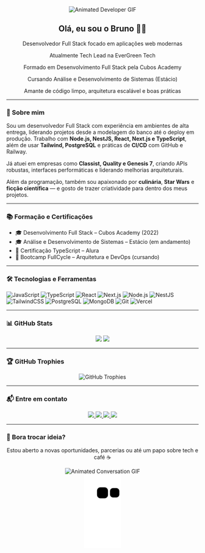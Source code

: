 <div align="center">
  <img src="https://user-images.githubusercontent.com/83840795/153504866-6817de29-5a06-4ab0-825d-270cd1b06ac8.gif" height="100" width="200" alt="Animated Developer GIF">
</div>

<div align="center">
  <h2>Olá, eu sou o Bruno 👨‍💻</h2>
  <p>Desenvolvedor Full Stack focado em aplicações web modernas</p>
  <p>Atualmente Tech Lead na EverGreen Tech</p>
  <p>Formado em Desenvolvimento Full Stack pela Cubos Academy</p>
  <p>Cursando Análise e Desenvolvimento de Sistemas (Estácio)</p>
  <p>Amante de código limpo, arquitetura escalável e boas práticas</p>
</div>

---

### 🚀 Sobre mim

Sou um desenvolvedor Full Stack com experiência em ambientes de alta entrega, liderando projetos desde a modelagem do banco até o deploy em produção. Trabalho com **Node.js, NestJS, React, Next.js e TypeScript**, além de usar **Tailwind, PostgreSQL** e práticas de **CI/CD** com GitHub e Railway.

Já atuei em empresas como **Classist, Quality e Genesis 7**, criando APIs robustas, interfaces performáticas e liderando melhorias arquiteturais.

Além da programação, também sou apaixonado por **culinária**, **Star Wars** e **ficção científica** — e gosto de trazer criatividade para dentro dos meus projetos.

---

### 📚 Formação e Certificações

- 🎓 Desenvolvimento Full Stack – Cubos Academy (2022)
- 🎓 Análise e Desenvolvimento de Sistemas – Estácio (em andamento)
- 📜 Certificação TypeScript – Alura
- 📘 Bootcamp FullCycle – Arquitetura e DevOps (cursando)

---

### 🛠️ Tecnologias e Ferramentas

![JavaScript](https://img.shields.io/badge/-JavaScript-F7DF1E?style=flat-square&logo=javascript&logoColor=000)
![TypeScript](https://img.shields.io/badge/-TypeScript-3178C6?style=flat-square&logo=typescript&logoColor=fff)
![React](https://img.shields.io/badge/-React-61DAFB?style=flat-square&logo=react&logoColor=000)
![Next.js](https://img.shields.io/badge/-Next.js-000000?style=flat-square&logo=next.js)
![Node.js](https://img.shields.io/badge/-Node.js-339933?style=flat-square&logo=node.js&logoColor=fff)
![NestJS](https://img.shields.io/badge/-NestJS-E0234E?style=flat-square&logo=nestjs&logoColor=fff)
![TailwindCSS](https://img.shields.io/badge/-Tailwind-38B2AC?style=flat-square&logo=tailwind-css)
![PostgreSQL](https://img.shields.io/badge/-PostgreSQL-336791?style=flat-square&logo=postgresql&logoColor=fff)
![MongoDB](https://img.shields.io/badge/-MongoDB-47A248?style=flat-square&logo=mongodb&logoColor=fff)
![Git](https://img.shields.io/badge/-Git-F05032?style=flat-square&logo=git&logoColor=fff)
![Vercel](https://img.shields.io/badge/-Vercel-000?style=flat-square&logo=vercel&logoColor=fff)

---

### 📊 GitHub Stats

<div align="center">
  <img height="180em" src="https://github-readme-stats-sigma-five.vercel.app/api?username=Lt-lopes1994&show_icons=true&theme=dark&include_all_commits=true&count_private=true"/>
  <img height="180em" src="https://github-readme-stats-sigma-five.vercel.app/api/top-langs/?username=Lt-lopes1994&layout=compact&langs_count=7&theme=dark"/>
</div>

---

### 🏆 GitHub Trophies

<div align="center">
  <img src="https://github-profile-trophy.vercel.app/?username=Lt-lopes1994&theme=discord&no-frame=false&no-bg=false&margin-w=4" alt="GitHub Trophies">
</div>

---

### 📬 Entre em contato

<div align="center">
  <a href="mailto:brunomantovanlopes@gmail.com">
    <img src="https://img.shields.io/badge/-Gmail-%23333?style=for-the-badge&logo=gmail&logoColor=white" target="_blank">
  </a>
  <a href="https://www.linkedin.com/in/brunomantovanlopes/" target="_blank">
    <img src="https://img.shields.io/badge/-LinkedIn-%230077B5?style=for-the-badge&logo=linkedin&logoColor=white" target="_blank">
  </a>
  <a href="https://wa.me/5519988319510" target="_blank">
    <img src="https://img.shields.io/badge/-WhatsApp-%200B5?style=for-the-badge&logo=whatsapp&logoColor=white" target="_blank">
  </a>
  <a href="https://t.me/Bruno_mantovan_lopes" target="_blank">
    <img src="https://img.shields.io/badge/-Telegram-%230077B5?style=for-the-badge&logo=telegram&logoColor=white" target="_blank">
  </a>
</div>

---

### 💬 Bora trocar ideia?

<div align="center">
  <p>Estou aberto a novas oportunidades, parcerias ou até um papo sobre tech e café ☕</p>
  <img src="https://user-images.githubusercontent.com/83840795/153515365-78432579-3ffb-4ab2-8dcd-072609b96ea8.gif" height="137" width="237" alt="Animated Conversation GIF">
</div>

<div align="center">
  <img src="https://raw.githubusercontent.com/Lt-lopes1994/Lt-lopes1994/output/github-contribution-grid-snake.svg" alt="snake gif">
</div>

